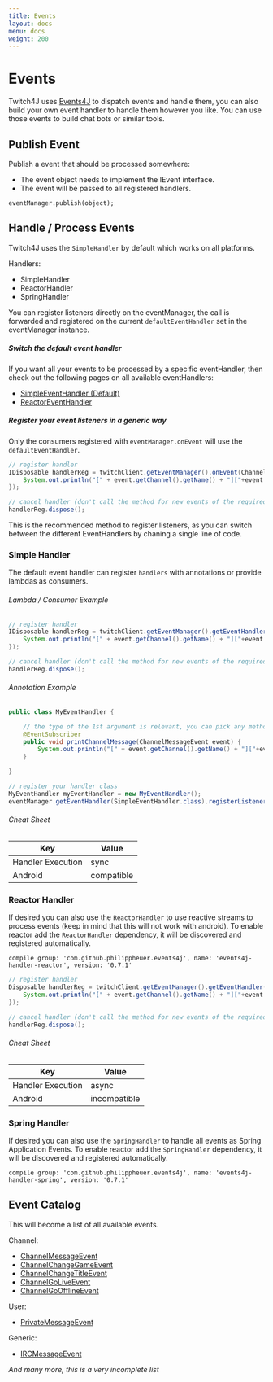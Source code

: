 ```yaml
---
title: Events
layout: docs
menu: docs
weight: 200
---
```


# Events

Twitch4J uses [Events4J](https://github.com/PhilippHeuer/events4j) to dispatch events and handle them, you can also build your own event handler to handle them however you like.
You can use those events to build chat bots or similar tools.

## Publish Event

Publish a event that should be processed somewhere:

* The event object needs to implement the IEvent interface.
* The event will be passed to all registered handlers.

```
eventManager.publish(object);
```

## Handle / Process Events

Twitch4J uses the `SimpleHandler` by default which works on all platforms.

Handlers:

- SimpleHandler
- ReactorHandler
- SpringHandler

You can register listeners directly on the eventManager, the call is forwarded and registered on the current `defaultEventHandler` set in the eventManager instance.

##### Switch the default event handler

If you want all your events to be processed by a specific eventHandler, then check out the following pages on all available eventHandlers:

* [SimpleEventHandler (Default)](./ceventhandler-simple)
* [ReactorEventHandler](./ceventhandler-reactor)

##### Register your event listeners in a generic way

Only the consumers registered with `eventManager.onEvent` will use the `defaultEventHandler`.

```java
// register handler
IDisposable handlerReg = twitchClient.getEventManager().onEvent(ChannelMessageEvent.class, event -> {
	System.out.println("[" + event.getChannel().getName() + "]["+event.getPermissions().toString()+"] " + event.getUser().getName() + ": " + event.getMessage());
});

// cancel handler (don't call the method for new events of the required type anymore)
handlerReg.dispose();
```

This is the recommended method to register listeners, as you can switch between the different EventHandlers by chaning a single line of code.

### Simple Handler

The default event handler can register `handlers` with annotations or provide lambdas as consumers.

###### Lambda / Consumer Example

```java
// register handler
IDisposable handlerReg = twitchClient.getEventManager().getEventHandler(SimpleEventHandler.class).onEvent(ChannelMessageEvent.class, event -> {
	System.out.println("[" + event.getChannel().getName() + "]["+event.getPermissions().toString()+"] " + event.getUser().getName() + ": " + event.getMessage());
});

// cancel handler (don't call the method for new events of the required type anymore)
handlerReg.dispose();
```

###### Annotation Example

```java
public class MyEventHandler {

    // the type of the 1st argument is relevant, you can pick any method name you want
    @EventSubscriber
    public void printChannelMessage(ChannelMessageEvent event) {
        System.out.println("[" + event.getChannel().getName() + "]["+event.getPermissions().toString()+"] " + event.getUser().getName() + ": " + event.getMessage());
    }

}

// register your handler class
MyEventHandler myEventHandler = new MyEventHandler();
eventManager.getEventHandler(SimpleEventHandler.class).registerListener(myEventHandler);
```

###### Cheat Sheet

| Key | Value |
|---|---|
| Handler Execution | sync |
| Android | compatible |

### Reactor Handler

If desired you can also use the `ReactorHandler` to use reactive streams to process events (keep in mind that this will not work with android).
To enable reactor add the `ReactorHandler` dependency, it will be discovered and registered automatically.

```
compile group: 'com.github.philippheuer.events4j', name: 'events4j-handler-reactor', version: '0.7.1'
```

```java
// register handler
Disposable handlerReg = twitchClient.getEventManager().getEventHandler(ReactorEventHandler.class).onEvent(ChannelMessageEvent.class, event -> {
	System.out.println("[" + event.getChannel().getName() + "]["+event.getPermissions().toString()+"] " + event.getUser().getName() + ": " + event.getMessage());
});

// cancel handler (don't call the method for new events of the required type anymore)
handlerReg.dispose();
```

###### Cheat Sheet

| Key | Value |
|---|---|
| Handler Execution | async |
| Android | incompatible |

### Spring Handler

If desired you can also use the `SpringHandler` to handle all events as Spring Application Events.
To enable reactor add the `SpringHandler` dependency, it will be discovered and registered automatically.

```
compile group: 'com.github.philippheuer.events4j', name: 'events4j-handler-spring', version: '0.7.1'
```

## Event Catalog

This will become a list of all available events.

Channel:
* [ChannelMessageEvent](./channel-message-event)
* [ChannelChangeGameEvent](./channel-change-game-event)
* [ChannelChangeTitleEvent](./channel-change-title-event)
* [ChannelGoLiveEvent](./channel-go-live-event)
* [ChannelGoOfflineEvent](./channel-go-offline-event)

User:
* [PrivateMessageEvent](./private-message-event)

Generic:
* [IRCMessageEvent](./irc-message-event)

*And many more, this is a very incomplete list*
